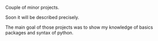 Couple of minor projects.

Soon it will be described  precisely.

The main goal of those projects was to show my knowledge of basics packages and syntax of python.

